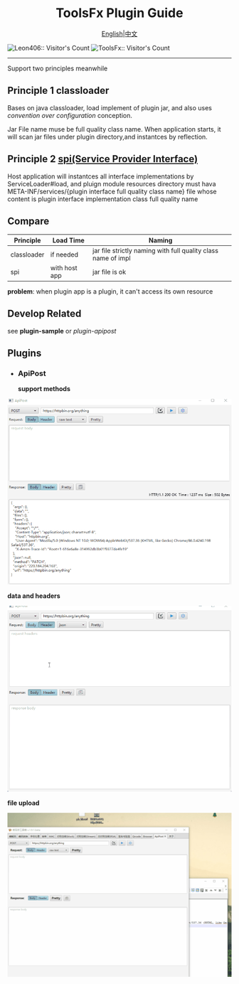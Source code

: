 <p>
    <h1 align="center">ToolsFx Plugin Guide</h1></p>
<p align="center">
<a href="README-plugin.md">English</a>|<a href="README-plugin-zh.md">中文</a>
</p>
 <img width=0 height=0 src="https://profile-counter.glitch.me/Leon406/count.svg" alt="Leon406:: Visitor's Count" />
 <img width=0 height=0 src="https://profile-counter.glitch.me/Leon406_ToolsFx/count.svg" alt="ToolsFx:: Visitor's Count" />



------

Support two principles meanwhile

## Principle 1 classloader

Bases on java classloader, load implement of plugin jar, and also uses *convention over configuration* conception.

Jar File name muse be full quality  class name. When application starts, it will scan jar files under plugin directory,and instantces by reflection.

## Principle 2 [spi(Service Provider Interface)](https://en.wikipedia.org/wiki/Service_provider_interface)

Host application will instantces all interface implementations by  ServiceLoader#load, and pluign module resources directory must hava META-INF/services/{plugin interface full quality class name} file whose content is plugin interface implementation class full quality name

## Compare

| Principle   | Load Time     | Naming                                                       |
| ----------- | ------------- | ------------------------------------------------------------ |
| classloader | if needed     | jar file  strictly naming with full quality class name of impl |
| spi         | with host app | jar file is ok                                               |



**problem**:   when plugin app is a plugin, it can't access its own resource 

## Develop Related

see **plugin-sample**  or  *plugin-apipost*



## Plugins

- ### ApiPost

  **support methods**

![sym](/art/plugin/apipost_methods.gif)

  **data and headers**

![sym](/art/plugin/apipost_post.gif)

  **file upload**

![sym](/art/plugin/apipost-upload.gif)

  


